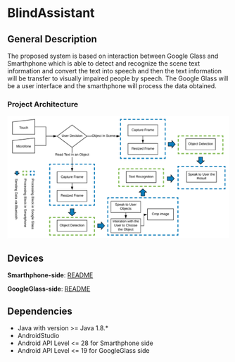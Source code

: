 # BlindAssistant


## General Description

  The proposed system is based on interaction between Google Glass and Smarthphone which is able to detect and recognize the scene text information and convert the text into speech and then the text information will be transfer to visually impaired people by speech.
The Google Glass will be a user interface and the smarthphone will process the data obtained.

### Project Architecture

![Project Architecture](Diagrams/processing-model.png "Project Architecture")


## Devices

**Smarthphone-side**:
[README](BlindAssistant-Smarthphone-side/README.md)

**GoogleGlass-side**:
[README](BlindAssistant-GoogleGlass-side/README.md)

## Dependencies

* Java with version >= Java 1.8.\*
* AndroidStudio 
* Android API Level <= 28 for Smarthphone side
* Android API Level <= 19 for GoogleGlass side



